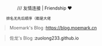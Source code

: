 <center><a href="https://cirdel.github.io/FriendShip"><img src="https://upload.cc/i1/2018/12/16/MUoy9p.png
" width="100%" height="10ww0%" /></a></center>
   　　
        　　
/// 友情连接 | Friendship ❤️ 
         
        排名无先后顺序（都是大佬
         
>Moemark's Blog :<a herf="https://blog.moemark.cn">https://blog.moemark.cn</a>
          
>佐龙's Blog :<a herf="zuolong233.github.io">zuolong233.github.io</a>
